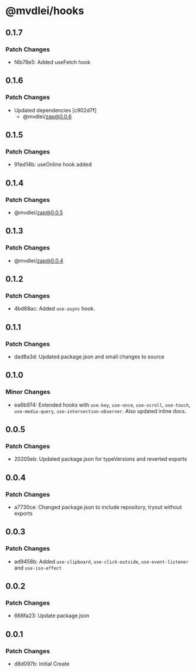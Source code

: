 # @mvdlei/hooks

## 0.1.7

### Patch Changes

- f4b78e5: Added useFetch hook

## 0.1.6

### Patch Changes

- Updated dependencies [c902d7f]
  - @mvdlei/zap@0.0.6

## 0.1.5

### Patch Changes

- 91ed14b: useOnline hook added

## 0.1.4

### Patch Changes

- @mvdlei/zap@0.0.5

## 0.1.3

### Patch Changes

- @mvdlei/zap@0.0.4

## 0.1.2

### Patch Changes

- 4bd68ac: Added `use-async` hook.

## 0.1.1

### Patch Changes

- dad8a3d: Updated package.json and small changes to source

## 0.1.0

### Minor Changes

- ea6b974: Extended hooks with `use-key`, `use-once`, `use-scroll`, `use-touch`, `use-media-query`, `use-intersection-observer`. Also updated inline docs.

## 0.0.5

### Patch Changes

- 20205eb: Updated package.json for typeVersions and reverted exports

## 0.0.4

### Patch Changes

- a7730ce: Changed package.json to include repository, tryout without exports

## 0.0.3

### Patch Changes

- ad9458b: Added `use-clipboard`, `use-click-outside`, `use-event-listener` and `use-iso-effect`

## 0.0.2

### Patch Changes

- 668fa23: Update package.json

## 0.0.1

### Patch Changes

- d8d097b: Initial Create
